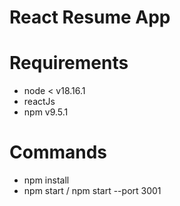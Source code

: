 # React Resume App

# Requirements
* node < v18.16.1
* reactJs
* npm v9.5.1

# Commands
* npm install 
* npm start / npm start --port 3001
